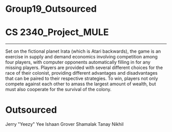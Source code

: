 Group19_Outsourced
==================

<h1>CS 2340_Project_MULE</h1>

<hr />
<p>
Set on the fictional planet Irata (which is Atari backwards), the game is an exercise in supply and demand economics involving competition among four players, with computer opponents automatically filling in for any missing players. Players are provided with several different choices for the race of their colonist, providing different advantages and disadvantages that can be paired to their respective strategies. To win, players not only compete against each other to amass the largest amount of wealth, but must also cooperate for the survival of the colony.
</p>
<h1>Outsourced</h1>

Jerry "Yeezy" Yee
Ishaan Grover
Shamalak
Tanay
Nikhil

